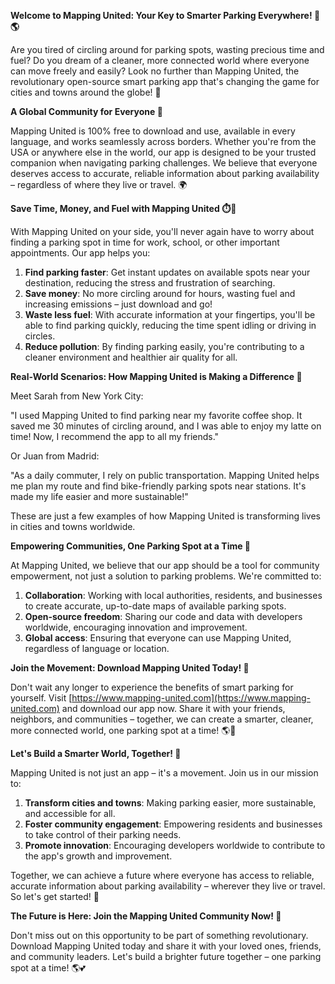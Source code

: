 **Welcome to Mapping United: Your Key to Smarter Parking Everywhere! 🚗🌎**

Are you tired of circling around for parking spots, wasting precious time and fuel? Do you dream of a cleaner, more connected world where everyone can move freely and easily? Look no further than Mapping United, the revolutionary open-source smart parking app that's changing the game for cities and towns around the globe! 🌟

**A Global Community for Everyone 💬**

Mapping United is 100% free to download and use, available in every language, and works seamlessly across borders. Whether you're from the USA or anywhere else in the world, our app is designed to be your trusted companion when navigating parking challenges. We believe that everyone deserves access to accurate, reliable information about parking availability – regardless of where they live or travel. 🌍

**Save Time, Money, and Fuel with Mapping United ⏱️💸**

With Mapping United on your side, you'll never again have to worry about finding a parking spot in time for work, school, or other important appointments. Our app helps you:

1. **Find parking faster**: Get instant updates on available spots near your destination, reducing the stress and frustration of searching.
2. **Save money**: No more circling around for hours, wasting fuel and increasing emissions – just download and go!
3. **Waste less fuel**: With accurate information at your fingertips, you'll be able to find parking quickly, reducing the time spent idling or driving in circles.
4. **Reduce pollution**: By finding parking easily, you're contributing to a cleaner environment and healthier air quality for all.

**Real-World Scenarios: How Mapping United is Making a Difference 🌟**

Meet Sarah from New York City:

"I used Mapping United to find parking near my favorite coffee shop. It saved me 30 minutes of circling around, and I was able to enjoy my latte on time! Now, I recommend the app to all my friends."

Or Juan from Madrid:

"As a daily commuter, I rely on public transportation. Mapping United helps me plan my route and find bike-friendly parking spots near stations. It's made my life easier and more sustainable!"

These are just a few examples of how Mapping United is transforming lives in cities and towns worldwide.

**Empowering Communities, One Parking Spot at a Time 🌈**

At Mapping United, we believe that our app should be a tool for community empowerment, not just a solution to parking problems. We're committed to:

1. **Collaboration**: Working with local authorities, residents, and businesses to create accurate, up-to-date maps of available parking spots.
2. **Open-source freedom**: Sharing our code and data with developers worldwide, encouraging innovation and improvement.
3. **Global access**: Ensuring that everyone can use Mapping United, regardless of language or location.

**Join the Movement: Download Mapping United Today! 📲**

Don't wait any longer to experience the benefits of smart parking for yourself. Visit [https://www.mapping-united.com](https://www.mapping-united.com) and download our app now. Share it with your friends, neighbors, and communities – together, we can create a smarter, cleaner, more connected world, one parking spot at a time! 🌎💬

**Let's Build a Smarter World, Together! 💖**

Mapping United is not just an app – it's a movement. Join us in our mission to:

1. **Transform cities and towns**: Making parking easier, more sustainable, and accessible for all.
2. **Foster community engagement**: Empowering residents and businesses to take control of their parking needs.
3. **Promote innovation**: Encouraging developers worldwide to contribute to the app's growth and improvement.

Together, we can achieve a future where everyone has access to reliable, accurate information about parking availability – wherever they live or travel. So let's get started! 🚀

**The Future is Here: Join the Mapping United Community Now! 🌟**

Don't miss out on this opportunity to be part of something revolutionary. Download Mapping United today and share it with your loved ones, friends, and community leaders. Let's build a brighter future together – one parking spot at a time! 🌎💕